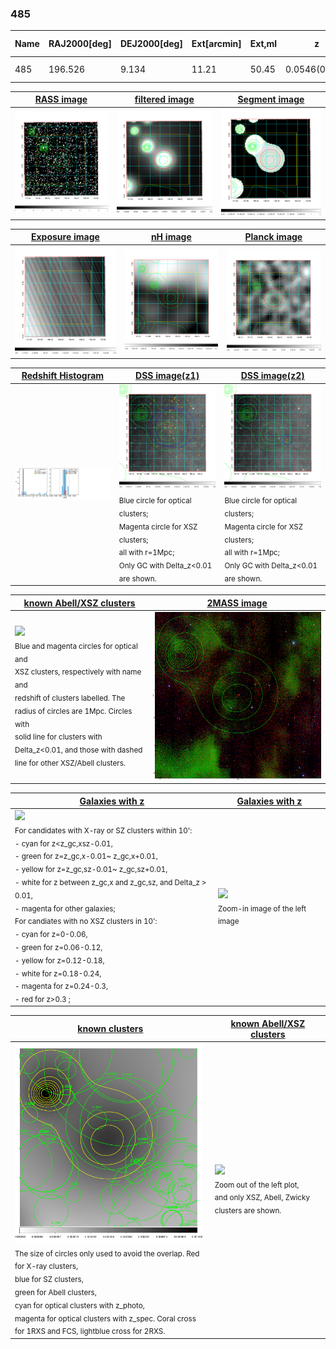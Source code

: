 <div STYLE="page-break-after: always;"></div>

### 485

|Name|RAJ2000[deg]|DEJ2000[deg] |Ext[arcmin]| Ext,ml | z | z_src| C|GC(XSZ,Delta_z<0.01)| GC(OPT,Delta_z<0.01)|GC| R_sig[arcmin] | R500[arcmin] | R500[Mpc]| CRsig[c/s] | CR500[c/s] |L500[1E44 erg/s]|F500[1E-12 erg/s/cm^2]| M500[1E14 Msun]|Tx[keV]|Cnt_sig|Beta|Rc[arcmin]|Comment|Alias|
|---|---|---|---|---|---|------|---|--------|---------|----------|---|---|---|---|---|---|---|---|---|---|---|---|---|---|
|485| 196.526| 9.134| 11.21| 50.45| 0.0546(0.005)| z1, z_opt| S| -| N, W| N, W| 15.138| 10.619| 0.676| 0.175(0.050)| 0.167(0.048)| 0.216(0.051)| 3.040(0.718)| 0.93(0.11)| 2.08(0.16)| 69.0| 0.838(-0.170+0.115)| 9.160(-1.966+1.626)| -| t474|

|[RASS image](../image/485/485_img.pdf)|[filtered image](../image/485/485_fil.pdf)|[Segment image](../image/485/485_seg.pdf)|
|-------------------|--------------------|-------------------|
| <img src="../image/485/485_img.png" width="300">  | <img src="../image/485/485_fil.png" width="300">   | <img src="../image/485/485_seg.png" width="300">  |

|[Exposure image](../image/485/485_mex.pdf)| [nH image](../image/485/485_nh.pdf)| [Planck image](../image/485/485_p.pdf)|
|-------------------|--------------------|-------------------|
|<img src="../image/485/485_mex.png" width="300">   | <img src="../image/485/485_nh.png" width="300">    | <img src="../image/485/485_p.png" width="300"> |

|[Redshift Histogram](../image/485/485_zg.pdf) | [DSS image(z1)](../image/485/485_dss_z1.pdf)      |  [DSS image(z2)](../image/485/485_dss_z2.pdf)    |
|-------------------|--------------------|-------------------|
|<img src="../image/485/485_zg.png" width="300"> |<img src="../image/485/485_dss_z1.png" width="300"> <sub><br>Blue circle for optical clusters; <br>Magenta circle for XSZ clusters; <br>all with r=1Mpc; <br>Only GC with Delta_z<0.01 are shown. </sub>| <img src="../image/485/485_dss_z2.png" width="300"><sub><br>Blue circle for optical clusters; <br>Magenta circle for XSZ clusters; <br>all with r=1Mpc; <br>Only GC with Delta_z<0.01 are shown. </sub> |

|[known Abell/XSZ clusters](../image/485/485_m.pdf) | [2MASS image](../image/485/485_2mass.pdf)      |
|-------------------|-------------------|
|<img src=../image/485/485_m.png width="300"> <br><sub>Blue and magenta circles for optical and <br>XSZ clusters, respectively with name and <br>redshift of clusters labelled. The <br>radius of circles are 1Mpc. Circles with <br>solid line for clusters with <br>Delta_z<0.01, and those with dashed <br>line for other XSZ/Abell clusters.        </sub>|<img src="../image/485/485_2mass.png" width="300">  |

|[Galaxies with z](../image/485/485_opt_ned.pdf) |[Galaxies with z](../image/485/485_opt_ned_zoom.pdf) |
|-------------------|-------------------|
| <img src=../image/485/485_opt_ned.png width="300"> <br><sub> For candidates with X-ray or SZ clusters within 10': <br> - cyan for z<z_gc,xsz-0.01, <br> - green for z=z_gc,x-0.01~ z_gc,x+0.01, <br> - yellow for z=z_gc,sz-0.01~ z_gc,sz+0.01, <br> - white for z between z_gc,x and z_gc,sz, and Delta_z > 0.01, <br> - magenta for other galaxies; <br>For candiates with no XSZ clusters in 10': <br> - cyan for z=0-0.06, <br> - green for z=0.06-0.12, <br> - yellow for z=0.12-0.18, <br> - white for z=0.18-0.24, <br> - magenta for z=0.24-0.3, <br> - red for z>0.3 ;  </sub>|<img src=../image/485/485_opt_ned_zoom.png width="300">  <br><sub> Zoom-in image of the left image</sub>|

|[known clusters](../image/485/485_gc.pdf) |[known Abell/XSZ clusters](../image/485/485_gc_large.pdf) |
|-------------------|-------------------|
| <img src=../image/485/485_gc.png width="300"> <br><sub> The size of circles only used to avoid the overlap. Red for X-ray clusters, <br> blue for SZ clusters, <br> green for Abell clusters, <br> cyan for optical clusters with z_photo, <br> magenta for optical clusters with z_spec. Coral cross for 1RXS and FCS, lightblue cross for 2RXS. </sub>|<img src=../image/485/485_gc_large.png width="300"> <br><sub> Zoom out of the left plot, <br> and only XSZ, Abell, Zwicky clusters are shown. </sub> |



